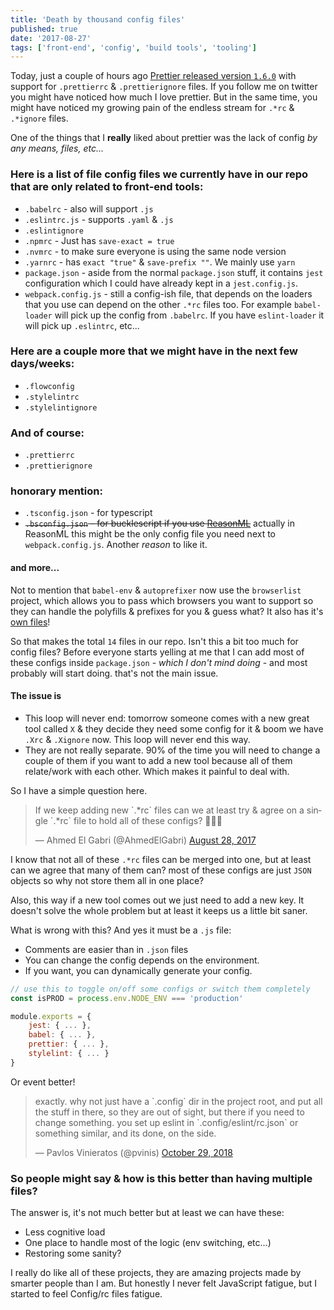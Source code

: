 ```yaml
---
title: 'Death by thousand config files'
published: true
date: '2017-08-27'
tags: ['front-end', 'config', 'build tools', 'tooling']
---
```


Today, just a couple of hours ago
[Prettier released version `1.6.0`](https://github.com/prettier/prettier/tree/1.6.0)
with support for `.prettierrc` & `.prettierignore` files. If you follow me on
twitter you might have noticed how much I love prettier. But in the same time,
you might have noticed my growing pain of the endless stream for `.*rc` &
`.*ignore` files.

One of the things that I **really** liked about prettier was the lack of config
_by any means, files, etc..._

### Here is a list of file config files we currently have in our repo that are only related to front-end tools:

- `.babelrc` - also will support `.js`
- `.eslintrc.js` - supports `.yaml` & `.js`
- `.eslintignore`
- `.npmrc` - Just has `save-exact = true`
- `.nvmrc` - to make sure everyone is using the same node version
- `.yarnrc` - has `exact "true"` & `save-prefix ""`. We mainly use `yarn`
- `package.json` - aside from the normal `package.json` stuff, it contains
  `jest` configuration which I could have already kept in a `jest.config.js`.
- `webpack.config.js` - still a config-ish file, that depends on the loaders
  that you use can depend on the other `.*rc` files too. For example
  `babel-loader` will pick up the config from `.babelrc`. If you have
  `eslint-loader` it will pick up `.eslintrc`, etc...

### Here are a couple more that we might have in the next few days/weeks:

- `.flowconfig`
- `.stylelintrc`
- `.stylelintignore`

### And of course:

- `.prettierrc`
- `.prettierignore`

### honorary mention:

- `.tsconfig.json` - for typescript
- ~~`.bsconfig.json` - for bucklescript if you use
  [ReasonML](https://reasonml.github.io)~~ actually in ReasonML this might be
  the only config file you need next to `webpack.config.js`. Another _reason_ to
  like it.

#### and more...

Not to mention that `babel-env` & `autoprefixer` now use the `browserlist`
project, which allows you to pass which browsers you want to support so they can
handle the polyfills & prefixes for you & guess what? It also has it's
[own files](https://github.com/ai/browserslist#queries)!

So that makes the total `14` files in our repo. Isn't this a bit too much for
config files? Before everyone starts yelling at me that I can add most of these
configs inside `package.json` - _which I don't mind doing_ - and most probably
will start doing. that's not the main issue.

#### The issue is

- This loop will never end: tomorrow someone comes with a new great tool called
  `X` & they decide they need some config for it & boom we have `.Xrc` &
  `.Xignore` now. This loop will never end this way.
- They are not really separate. 90% of the time you will need to change a couple
  of them if you want to add a new tool because all of them relate/work with
  each other. Which makes it painful to deal with.

So I have a simple question here.

<blockquote class="twitter-tweet" data-lang="en"><p lang="en" dir="ltr">If we keep adding new `.*rc` files can we at least try &amp; agree on a single `.*rc` file to hold all of these configs? 🤷🏻‍♂️</p>&mdash; Ahmed El Gabri (@AhmedElGabri) <a href="https://twitter.com/AhmedElGabri/status/902236725229101056">August 28, 2017</a></blockquote>

I know that not all of these `.*rc` files can be merged into one, but at least
can we agree that many of them can? most of these configs are just `JSON`
objects so why not store them all in one place?

Also, this way if a new tool comes out we just need to add a new key. It doesn't
solve the whole problem but at least it keeps us a little bit saner.

What is wrong with this? And yes it must be a `.js` file:

- Comments are easier than in `.json` files
- You can change the config depends on the environment.
- If you want, you can dynamically generate your config.

```js
// use this to toggle on/off some configs or switch them completely
const isPROD = process.env.NODE_ENV === 'production'

module.exports = {
    jest: { ... },
    babel: { ... },
    prettier: { ... },
    stylelint: { ... }
}
```

Or event better!

<blockquote class="twitter-tweet" data-conversation="none" data-lang="en"><p lang="en" dir="ltr">exactly. why not just have a `.config` dir in the project root, and put all the stuff in there, so they are out of sight, but there if you need to change something. you set up eslint in `.config/eslint/rc.json` or something similar, and its done, on the side.</p>&mdash; Pavlos Vinieratos (@pvinis) <a href="https://twitter.com/pvinis/status/1056853151540826112?ref_src=twsrc%5Etfw">October 29, 2018</a></blockquote>

### So people might say & how is this better than having multiple files?

The answer is, it's not much better but at least we can have these:

- Less cognitive load
- One place to handle most of the logic (env switching, etc...)
- Restoring some sanity?

I really do like all of these projects, they are amazing projects made by
smarter people than I am. But honestly I never felt JavaScript fatigue, but I
started to feel Config/rc files fatigue.
